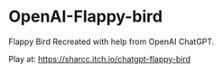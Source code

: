 # OpenAI-Flappy-bird
Flappy Bird Recreated with help from OpenAI ChatGPT.

Play at: https://sharcc.itch.io/chatgpt-flappy-bird
